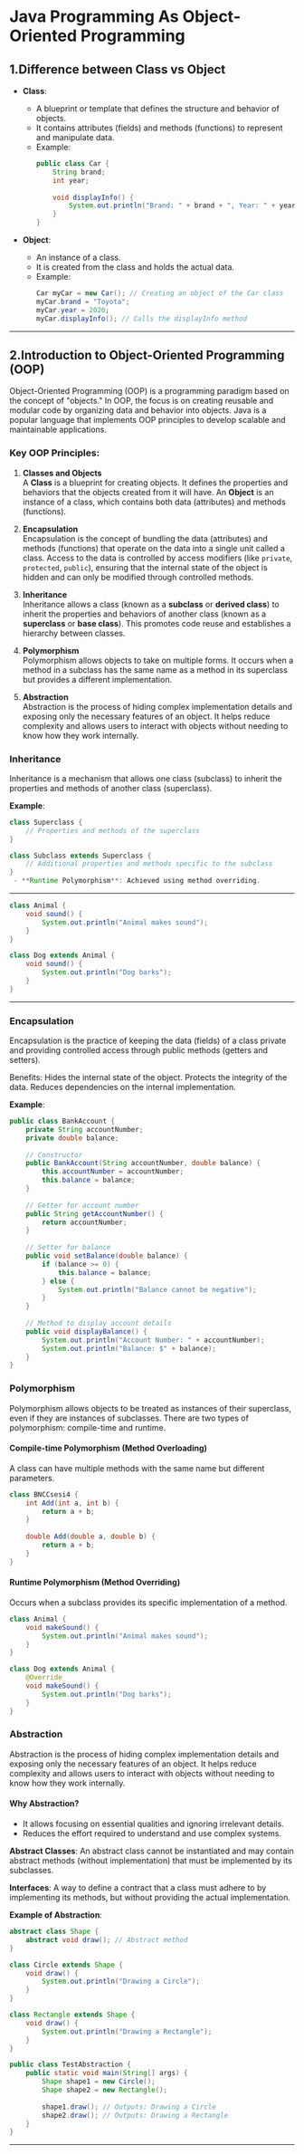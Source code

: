 # **Java Programming As Object-Oriented Programming**

## **1.Difference between Class vs Object**

- **Class**: 
  - A blueprint or template that defines the structure and behavior of objects.
  - It contains attributes (fields) and methods (functions) to represent and manipulate data.
  - Example:
    ```java
    public class Car {
        String brand;
        int year;
        
        void displayInfo() {
            System.out.println("Brand: " + brand + ", Year: " + year);
        }
    }
    ```

- **Object**: 
  - An instance of a class.
  - It is created from the class and holds the actual data.
  - Example:
    ```java
    Car myCar = new Car(); // Creating an object of the Car class
    myCar.brand = "Toyota";
    myCar.year = 2020;
    myCar.displayInfo(); // Calls the displayInfo method
    ```

---

## **2.Introduction to Object-Oriented Programming (OOP)**

Object-Oriented Programming (OOP) is a programming paradigm based on the concept of "objects." In OOP, the focus is on creating reusable and modular code by organizing data and behavior into objects. Java is a popular language that implements OOP principles to develop scalable and maintainable applications.

### Key OOP Principles:
1. **Classes and Objects**  
   A **Class** is a blueprint for creating objects. It defines the properties and behaviors that the objects created from it will have. An **Object** is an instance of a class, which contains both data (attributes) and methods (functions).

2. **Encapsulation**  
   Encapsulation is the concept of bundling the data (attributes) and methods (functions) that operate on the data into a single unit called a class. Access to the data is controlled by access modifiers (like `private`, `protected`, `public`), ensuring that the internal state of the object is hidden and can only be modified through controlled methods.

3. **Inheritance**  
   Inheritance allows a class (known as a **subclass** or **derived class**) to inherit the properties and behaviors of another class (known as a **superclass** or **base class**). This promotes code reuse and establishes a hierarchy between classes.

4. **Polymorphism**  
   Polymorphism allows objects to take on multiple forms. It occurs when a method in a subclass has the same name as a method in its superclass but provides a different implementation. 

5. **Abstraction**  
   Abstraction is the process of hiding complex implementation details and exposing only the necessary features of an object. It helps reduce complexity and allows users to interact with objects without needing to know how they work internally.
   
### **Inheritance**

Inheritance is a mechanism that allows one class (subclass) to inherit the properties and methods of another class (superclass).

**Example**:  
```java
class Superclass {
    // Properties and methods of the superclass
}

class Subclass extends Superclass {
    // Additional properties and methods specific to the subclass
}
 - **Runtime Polymorphism**: Achieved using method overriding.
```
---
```java
class Animal {
    void sound() {
        System.out.println("Animal makes sound");
    }
}

class Dog extends Animal {
    void sound() {
        System.out.println("Dog barks");
    }
}
```
---

### **Encapsulation**

Encapsulation is the practice of keeping the data (fields) of a class private and providing controlled access through public methods (getters and setters).

Benefits:
Hides the internal state of the object.
Protects the integrity of the data.
Reduces dependencies on the internal implementation.

**Example**: 
```java
public class BankAccount {
    private String accountNumber;
    private double balance;
    
    // Constructor
    public BankAccount(String accountNumber, double balance) {
        this.accountNumber = accountNumber;
        this.balance = balance;
    }
    
    // Getter for account number
    public String getAccountNumber() {
        return accountNumber;
    }
    
    // Setter for balance
    public void setBalance(double balance) {
        if (balance >= 0) {
            this.balance = balance;
        } else {
            System.out.println("Balance cannot be negative");
        }
    }
    
    // Method to display account details
    public void displayBalance() {
        System.out.println("Account Number: " + accountNumber);
        System.out.println("Balance: $" + balance);
    }
}
```
### **Polymorphism**

Polymorphism allows objects to be treated as instances of their superclass, even if they are instances of subclasses. There are two types of polymorphism: compile-time and runtime.

#### Compile-time Polymorphism (Method Overloading)
A class can have multiple methods with the same name but different parameters.

```java
class BNCCsesi4 {
    int Add(int a, int b) {
        return a + b;
    }
    
    double Add(double a, double b) {
        return a + b;
    }
}
```

#### Runtime Polymorphism (Method Overriding)
Occurs when a subclass provides its specific implementation of a method.
```java
class Animal {
    void makeSound() {
        System.out.println("Animal makes sound");
    }
}

class Dog extends Animal {
    @Override
    void makeSound() {
        System.out.println("Dog barks");
    }
}
```

### **Abstraction**  
   Abstraction is the process of hiding complex implementation details and exposing only the necessary features of an object. It helps reduce complexity and allows users to interact with objects without needing to know how they work internally.
   
#### **Why Abstraction?**  
   - It allows focusing on essential qualities and ignoring irrelevant details.
   - Reduces the effort required to understand and use complex systems.
   
**Abstract Classes**: An abstract class cannot be instantiated and may contain abstract methods (without implementation) that must be implemented by its subclasses.
   
**Interfaces**: A way to define a contract that a class must adhere to by implementing its methods, but without providing the actual implementation.
   
**Example of Abstraction**:
 ```java
 abstract class Shape {
     abstract void draw(); // Abstract method
 }
 
 class Circle extends Shape {
     void draw() {
         System.out.println("Drawing a Circle");
     }
 }
 
 class Rectangle extends Shape {
     void draw() {
         System.out.println("Drawing a Rectangle");
     }
 }
 
 public class TestAbstraction {
     public static void main(String[] args) {
         Shape shape1 = new Circle();
         Shape shape2 = new Rectangle();
         
         shape1.draw(); // Outputs: Drawing a Circle
         shape2.draw(); // Outputs: Drawing a Rectangle
     }
 }
 ```

---
